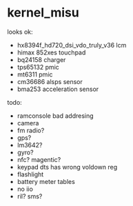 # kernel_misu
looks ok:
+ hx8394f_hd720_dsi_vdo_truly_v36 lcm
+ himax 852xes touchpad
+ bq24158 charger
+ tps65132 pmic
+ mt6311 pmic
+ cm36686 alsps sensor
+ bma253 acceleration sensor

todo:
- ramconsole bad addresing
- camera
- fm radio?
- gps?
- lm3642?
- gyro?
- nfc? magentic?
- keypad dts has wrong voldown reg
- flashlight
- battery meter tables
- no iio
- ril? sms?
